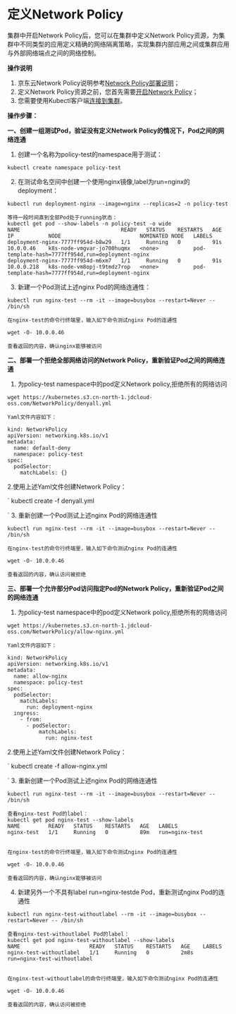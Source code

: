 # 定义Network Policy

集群中开启Network Policy后，您可以在集群中定义Network Policy资源，为集群中不同类型的应用定义精确的网络隔离策略，实现集群内部应用之间或集群应用与外部网络端点之间的网络控制。

**操作说明**

 1. 京东云Network Policy说明参考[Network Policy部署说明]()；
 2. 定义Network Policy资源之前，您首先需要[开启Network Policy]()；
 3. 您需要使用Kubectl客户端[连接到集群](https://docs.jdcloud.com/cn/jcs-for-kubernetes/connect-to-cluster)。

**操作步骤：**

**一、创建一组测试Pod，验证没有定义Network Policy的情况下，Pod之间的网络连通**

 1. 创建一个名称为policy-test的namespace用于测试：

 `
kubectl create namespace policy-test
 `

 2. 在测试命名空间中创建一个使用nginx镜像,label为run=nginx的deployment：

 ```
kubectl run deployment-nginx --image=nginx --replicas=2 -n policy-test

等待一段时间直到全部Pod处于running状态：
kubectl get pod --show-labels -n policy-test -o wide
NAME                                READY   STATUS    RESTARTS   AGE   IP           NODE                         NOMINATED NODE   LABELS
deployment-nginx-7777ff954d-b8w29   1/1     Running   0          91s   10.0.0.46    k8s-node-vmgvar-jo700huqmx   <none>           pod-template-hash=7777ff954d,run=deployment-nginx
deployment-nginx-7777ff954d-m6xm7   1/1     Running   0          91s   10.0.0.218   k8s-node-vm8opj-t9tmdz7rop   <none>           pod-template-hash=7777ff954d,run=deployment-nginx
 ```

 3. 新建一个Pod测试上述nginx Pod的网络连通性：
```
kubectl run nginx-test --rm -it --image=busybox --restart=Never -- /bin/sh 

在nginx-test的命令行终端里，输入如下命令测试nginx Pod的连通性

wget -O- 10.0.0.46

查看返回的内容，确认nginx能够被访问
```

**二、部署一个拒绝全部网络访问的Network Policy，重新验证Pod之间的网络连通**

1. 为policy-test namespace中的pod定义Network policy,拒绝所有的网络访问

```
wget https://kubernetes.s3.cn-north-1.jdcloud-oss.com/NetworkPolicy/denyall.yml

Yaml文件内容如下：

kind: NetworkPolicy
apiVersion: networking.k8s.io/v1
metadata:
  name: default-deny
  namespace: policy-test
spec:
  podSelector:
    matchLabels: {}
```
2.使用上述Yaml文件创建Network Policy：

`
kubectl create -f denyall.yml

`
3. 重新创建一个Pod测试上述nginx Pod的网络连通性

```
kubectl run nginx-test --rm -it --image=busybox --restart=Never -- /bin/sh 

在nginx-test的命令行终端里，输入如下命令测试nginx Pod的连通性

wget -O- 10.0.0.46

查看返回的内容，确认访问被拒绝
```

**三、部署一个允许部分Pod访问指定Pod的Network Policy，重新验证Pod之间的网络连通**

1. 为policy-test namespace中的pod定义Network policy,拒绝所有的网络访问

```
wget https://kubernetes.s3.cn-north-1.jdcloud-oss.com/NetworkPolicy/allow-nginx.yml

Yaml文件内容如下：

kind: NetworkPolicy
apiVersion: networking.k8s.io/v1
metadata:
  name: allow-nginx
  namespace: policy-test
spec:
  podSelector:
    matchLabels:
      run: deployment-nginx
  ingress:
    - from:
      - podSelector:
          matchLabels:
            run: nginx-test
```
2.使用上述Yaml文件创建Network Policy：

`
kubectl create -f allow-nginx.yml

`
3. 重新创建一个Pod测试上述nginx Pod的网络连通性

```
kubectl run nginx-test --rm -it --image=busybox --restart=Never -- /bin/sh 

查看nginx-test Pod的label：
kubectl get pod nginx-test --show-labels
NAME         READY   STATUS    RESTARTS   AGE   LABELS
nginx-test   1/1     Running   0          89m   run=nginx-test


在nginx-test的命令行终端里，输入如下命令测试nginx Pod的连通性

wget -O- 10.0.0.46

查看返回的内容，确认nginx能够被访问
```
4. 新建另外一个不具有label run=nginx-testde Pod，重新测试nginx Pod的连通性

```
kubectl run nginx-test-withoutlabel --rm -it --image=busybox --restart=Never -- /bin/sh 

查看nginx-test-withoutlabel Pod的label：
kubectl get pod nginx-test-withoutlabel --show-labels
NAME                      READY   STATUS    RESTARTS   AGE    LABELS
nginx-test-withoutlabel   1/1     Running   0          2m8s   run=nginx-test-withoutlabel


在nginx-test-withoutlabel的命令行终端里，输入如下命令测试nginx Pod的连通性

wget -O- 10.0.0.46

查看返回的内容，确认访问被拒绝
```
